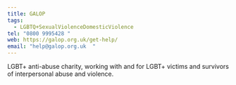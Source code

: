```yaml
---
title: GALOP
tags:
  - LGBTQ+SexualViolenceDomesticViolence
tel: "0800 9995428 "
web: https://galop.org.uk/get-help/
email: "help@galop.org.uk  "
---
```

LGBT+ anti-abuse charity, working with and for LGBT+ victims and survivors of interpersonal abuse and violence.